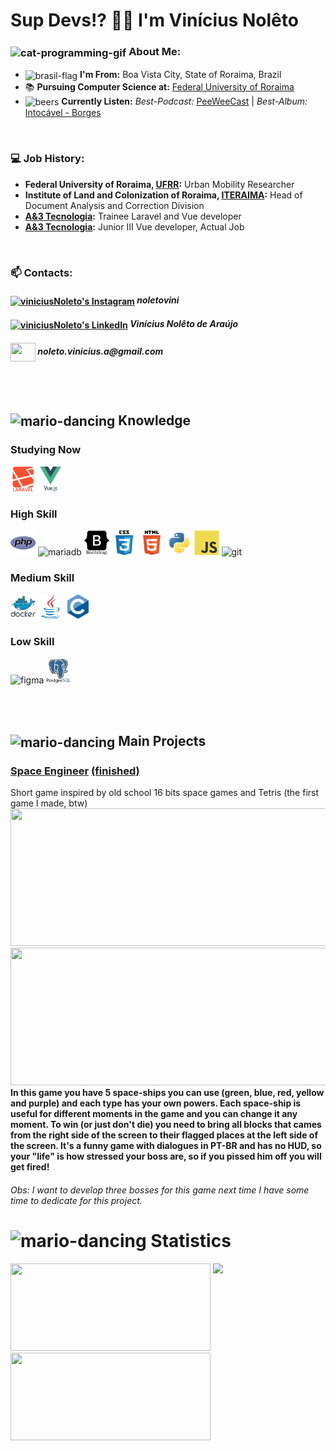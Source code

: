 # Sup Devs!? 👋🏽 I'm Vinícius Nolêto

### <img src="https://user-images.githubusercontent.com/85528669/173167127-481cdef6-d413-4d85-8bb2-562a50be9865.gif" alt="cat-programming-gif" width="30px" height="30px" align="center"></img> About Me:
- <img src="https://user-images.githubusercontent.com/85528669/173168763-8bae5634-ef49-4836-8b5c-6f2e1476148c.png" alt="brasil-flag" width="20px" height="20px" align="center"></img> **I'm From:** Boa Vista City, State of Roraima, Brazil
- 📚 **Pursuing Computer Science at:** [Federal University of Roraima](https://ufrr.br/)
- <img src="https://user-images.githubusercontent.com/85528669/173170780-3cb4f88b-08f3-44a7-b874-16664bcb7ceb.gif" alt="beers" width="20px" height="20px" align="center"></img> **Currently Listen:** *Best-Podcast:* [PeeWeeCast](https://open.spotify.com/show/7eJGd9HVEPmrg7RqSpEhuZ?si=c9d8244fcfa34a3d) | *Best-Album:* [Intocável - Borges](https://open.spotify.com/album/0tPRn8Y8Xmj6xErQPnuExw?si=WIfASI3uTzepNCVduySc_g)

<br/>

### 💻 Job History:
- **Federal University of Roraima, [UFRR](https://ufrr.br/):** Urban Mobility Researcher
- **Institute of Land and Colonization of Roraima, [ITERAIMA](http://www.iteraima.rr.gov.br/):** Head of Document Analysis and Correction Division
- **[A&3 Tecnologia](https://ae3tecnologia.com.br/):** Trainee Laravel and Vue developer
- **[A&3 Tecnologia](https://ae3tecnologia.com.br/):** Junior III Vue developer, Actual Job

<br/>

### 📫 Contacts:
#### [<img align="center" height="30" width="40" src="https://raw.githubusercontent.com/rahuldkjain/github-profile-readme-generator/master/src/images/icons/Social/instagram.svg" alt="viniciusNoleto's Instagram"></img>](https://www.instagram.com/noletovini/) _noletovini_
#### [<img align="center" height="30" width="40" src="https://raw.githubusercontent.com/rahuldkjain/github-profile-readme-generator/master/src/images/icons/Social/linked-in-alt.svg" alt="viniciusNoleto's LinkedIn"></img>](https://www.linkedin.com/in/vin%C3%ADcius-nol%C3%AAto-de-ara%C3%BAjo/) _Vinícius Nolêto de Araújo_
#### <a href="mailto: noleto.vinicius.a@gmail.com"><img align="center" height="30" width="40" src="https://github.com/viniciusNoleto/viniciusNoleto/assets/85528669/85103727-51ba-4c9a-b459-10cb3e0a08e8"></img></a> _noleto.vinicius.a@gmail.com_

<br/><br/>

## <img src="https://user-images.githubusercontent.com/85528669/173171956-42614631-70db-47e2-bc7a-7428bcfe7692.gif" alt="mario-dancing" width="30px" height="35px" align="center"></img> Knowledge

### Studying Now
<img src="https://raw.githubusercontent.com/devicons/devicon/master/icons/laravel/laravel-plain-wordmark.svg" alt="laravel" width="40" height="40"/></img>
<img src="https://raw.githubusercontent.com/devicons/devicon/master/icons/vuejs/vuejs-original-wordmark.svg" alt="vuejs" width="40" height="40"/></img>
### High Skill
<img src="https://raw.githubusercontent.com/devicons/devicon/master/icons/php/php-original.svg" alt="php" width="40" height="40"/></img>
<img src="https://www.vectorlogo.zone/logos/mariadb/mariadb-icon.svg" alt="mariadb" width="40" height="40"/></img>
<img src="https://raw.githubusercontent.com/devicons/devicon/master/icons/bootstrap/bootstrap-plain-wordmark.svg" alt="bootstrap" width="40" height="40"/>
<img src="https://raw.githubusercontent.com/devicons/devicon/master/icons/css3/css3-original-wordmark.svg" alt="css3" width="40" height="40"/></img>
<img src="https://raw.githubusercontent.com/devicons/devicon/master/icons/html5/html5-original-wordmark.svg" alt="html5" width="40" height="40"/></img>
<img src="https://raw.githubusercontent.com/devicons/devicon/master/icons/python/python-original.svg" alt="python" width="40" height="40"/></img>
<img src="https://raw.githubusercontent.com/devicons/devicon/master/icons/javascript/javascript-original.svg" alt="javascript" width="40" height="40"/>
<img src="https://www.vectorlogo.zone/logos/git-scm/git-scm-icon.svg" alt="git" width="40" height="40"/></img>
### Medium Skill
<img src="https://raw.githubusercontent.com/devicons/devicon/master/icons/docker/docker-original-wordmark.svg" alt="docker" width="40" height="40"/></img>
<img src="https://raw.githubusercontent.com/devicons/devicon/master/icons/java/java-original.svg" alt="java" width="40" height="40"/>
<img src="https://raw.githubusercontent.com/devicons/devicon/master/icons/c/c-original.svg" alt="c" width="40" height="40"/></img>
### Low Skill
<img src="https://www.vectorlogo.zone/logos/figma/figma-icon.svg" alt="figma" width="40" height="40"/></img>
<img src="https://raw.githubusercontent.com/devicons/devicon/master/icons/postgresql/postgresql-original-wordmark.svg" alt="postgresql" width="40" height="40"/></img>

<br/><br/>

## <img src="https://user-images.githubusercontent.com/85528669/173173690-c56aaf9f-72f2-49e6-88f3-cc766cc5665e.png" alt="mario-dancing" width="30px" height="30px" align="center"></img> Main Projects

### [Space Engineer](https://tic80.com/play?cart=1911) [(finished)](https://github.com/viniciusNoleto/Space-Engeneer-Tic-80-JS)
Short game inspired by old school 16 bits space games and Tetris (the first game I made, btw)
<img height="220em" width="600em" src="https://user-images.githubusercontent.com/85528669/173397311-31fbf258-ce58-4cff-9e47-aceacda3c71d.gif"></img>
<img height="220em" width="600em" src="https://user-images.githubusercontent.com/85528669/173397538-9bc127fb-331f-4886-b035-959e9996858f.gif"></img><br/>
**In this game you have 5 space-ships you can use (green, blue, red, yellow and purple) and each type has your own powers. Each space-ship is useful for different moments in the game and you can change it any moment. To win (or just don't die) you need to bring all blocks that cames from the right side of the screen to their flagged places at the left side of the screen. It's a funny game with dialogues in PT-BR and has no HUD, so your "life" is how stressed your boss are, so if you pissed him off you will get fired!**
###### Obs: I want to develop three bosses for this game next time I have some time to dedicate for this project.

# <img src="https://user-images.githubusercontent.com/85528669/173398383-ad73c2a9-ad89-413e-a69b-1371d928af0f.gif" alt="mario-dancing" width="30px" height="30px" align="bottom"></img> Statistics
<img height="140em" width="320em" src="https://github-readme-stats-eight-theta.vercel.app/api?username=viniciusNoleto&icons=true&theme=algolia&include_all_commits=true&count_private=true"></img>
<img height="135em" align="top" src="https://user-images.githubusercontent.com/85528669/173173706-b31908e4-d779-4705-a777-4cf6657a5212.gif"></img>
<img height="140em" width="320em" src="https://github-readme-stats-eight-theta.vercel.app/api/top-langs/?username=viniciusNoleto&layout=compact&langs_count=8&theme=algolia"></img>
